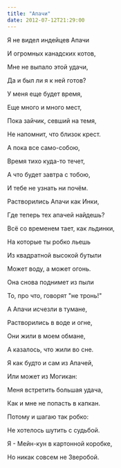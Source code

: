 ```yaml
---
title: "Апачи"
date: 2012-07-12T21:29:00
---
```


Я не видел индейцев Апачи

И огромных канадских котов,

Мне не выпало этой удачи,

Да и был ли я к ней готов?



У меня еще будет время,

Еще много и много мест,

Пока зайчик, севший на темя,

Не напомнит, что близок крест.



А пока все само-собою,

Время тихо куда-то течет,

А что будет завтра с тобою,

И тебе не узнать ни почём.



Растворились Апачи как Инки,

Где теперь тех апачей найдешь?

Всё со временем тает, как льдинки,

На которые ты робко льешь



Из квадратной высокой бутыли

Может воду, а может огонь.

Она снова поднимет из пыли

То, про что, говорят "не тронь!"



А Апачи исчезли в тумане,

Растворились в воде и огне,

Они жили в моем обмане,

А казалось, что жили во сне.



Я как будто и сам из Апачей,

Или может из Могикан:

Меня встретить большая удача,

Как и мне не попасть в капкан.



Потому и шагаю так робко:

Не хотелось шутить с судьбой.

Я - Мейн-кун в картонной коробке,

Но никак совсем не Зверобой.
